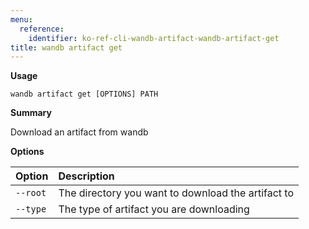 ```yaml
---
menu:
  reference:
    identifier: ko-ref-cli-wandb-artifact-wandb-artifact-get
title: wandb artifact get
---
```


**Usage**

`wandb artifact get [OPTIONS] PATH`

**Summary**

Download an artifact from wandb


**Options**

| **Option** | **Description** |
| :--- | :--- |
| `--root` | The directory you want to download the artifact to |
| `--type` | The type of artifact you are downloading |